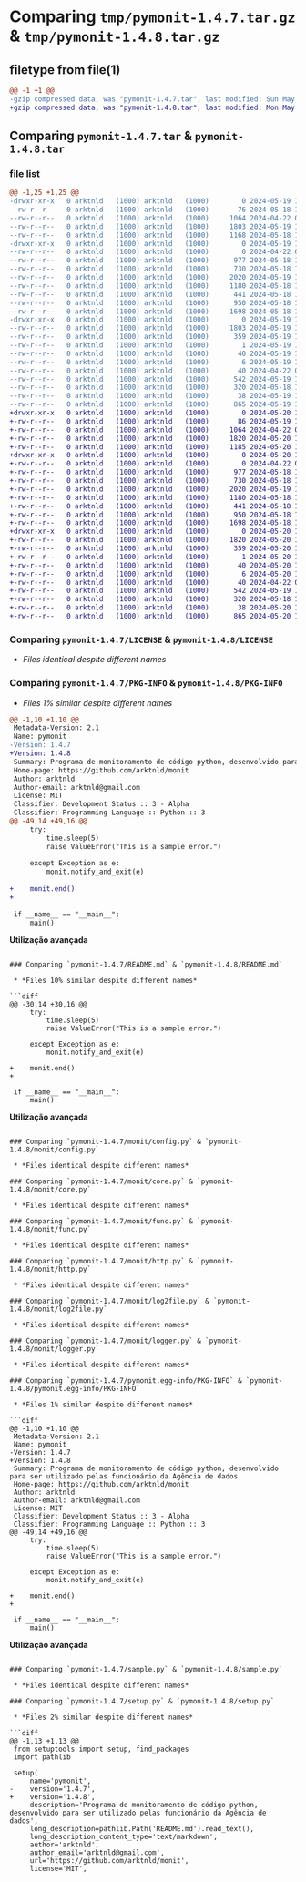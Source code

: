 # Comparing `tmp/pymonit-1.4.7.tar.gz` & `tmp/pymonit-1.4.8.tar.gz`

## filetype from file(1)

```diff
@@ -1 +1 @@
-gzip compressed data, was "pymonit-1.4.7.tar", last modified: Sun May 19 13:06:09 2024, max compression
+gzip compressed data, was "pymonit-1.4.8.tar", last modified: Mon May 20 10:10:18 2024, max compression
```

## Comparing `pymonit-1.4.7.tar` & `pymonit-1.4.8.tar`

### file list

```diff
@@ -1,25 +1,25 @@
-drwxr-xr-x   0 arktnld   (1000) arktnld   (1000)        0 2024-05-19 13:06:09.436823 pymonit-1.4.7/
--rw-r--r--   0 arktnld   (1000) arktnld   (1000)       76 2024-05-18 17:42:33.000000 pymonit-1.4.7/.gitignore
--rw-r--r--   0 arktnld   (1000) arktnld   (1000)     1064 2024-04-22 01:06:10.000000 pymonit-1.4.7/LICENSE
--rw-r--r--   0 arktnld   (1000) arktnld   (1000)     1803 2024-05-19 13:06:09.436823 pymonit-1.4.7/PKG-INFO
--rw-r--r--   0 arktnld   (1000) arktnld   (1000)     1168 2024-05-18 19:09:33.000000 pymonit-1.4.7/README.md
-drwxr-xr-x   0 arktnld   (1000) arktnld   (1000)        0 2024-05-19 13:06:09.436823 pymonit-1.4.7/monit/
--rw-r--r--   0 arktnld   (1000) arktnld   (1000)        0 2024-04-22 01:06:10.000000 pymonit-1.4.7/monit/__init__.py
--rw-r--r--   0 arktnld   (1000) arktnld   (1000)      977 2024-05-18 17:24:00.000000 pymonit-1.4.7/monit/config.py
--rw-r--r--   0 arktnld   (1000) arktnld   (1000)      730 2024-05-18 18:44:31.000000 pymonit-1.4.7/monit/core.py
--rw-r--r--   0 arktnld   (1000) arktnld   (1000)     2020 2024-05-19 13:04:31.000000 pymonit-1.4.7/monit/func.py
--rw-r--r--   0 arktnld   (1000) arktnld   (1000)     1180 2024-05-18 17:24:34.000000 pymonit-1.4.7/monit/http.py
--rw-r--r--   0 arktnld   (1000) arktnld   (1000)      441 2024-05-18 18:04:46.000000 pymonit-1.4.7/monit/init.py
--rw-r--r--   0 arktnld   (1000) arktnld   (1000)      950 2024-05-18 17:25:03.000000 pymonit-1.4.7/monit/log2file.py
--rw-r--r--   0 arktnld   (1000) arktnld   (1000)     1698 2024-05-18 17:25:39.000000 pymonit-1.4.7/monit/logger.py
-drwxr-xr-x   0 arktnld   (1000) arktnld   (1000)        0 2024-05-19 13:06:09.436823 pymonit-1.4.7/pymonit.egg-info/
--rw-r--r--   0 arktnld   (1000) arktnld   (1000)     1803 2024-05-19 13:06:09.000000 pymonit-1.4.7/pymonit.egg-info/PKG-INFO
--rw-r--r--   0 arktnld   (1000) arktnld   (1000)      359 2024-05-19 13:06:09.000000 pymonit-1.4.7/pymonit.egg-info/SOURCES.txt
--rw-r--r--   0 arktnld   (1000) arktnld   (1000)        1 2024-05-19 13:06:09.000000 pymonit-1.4.7/pymonit.egg-info/dependency_links.txt
--rw-r--r--   0 arktnld   (1000) arktnld   (1000)       40 2024-05-19 13:06:09.000000 pymonit-1.4.7/pymonit.egg-info/requires.txt
--rw-r--r--   0 arktnld   (1000) arktnld   (1000)        6 2024-05-19 13:06:09.000000 pymonit-1.4.7/pymonit.egg-info/top_level.txt
--rw-r--r--   0 arktnld   (1000) arktnld   (1000)       40 2024-04-22 01:06:10.000000 pymonit-1.4.7/requirements.txt
--rw-r--r--   0 arktnld   (1000) arktnld   (1000)      542 2024-05-19 12:44:37.000000 pymonit-1.4.7/sample.py
--rw-r--r--   0 arktnld   (1000) arktnld   (1000)      320 2024-05-18 17:14:22.000000 pymonit-1.4.7/sample_static.py
--rw-r--r--   0 arktnld   (1000) arktnld   (1000)       38 2024-05-19 13:06:09.436823 pymonit-1.4.7/setup.cfg
--rw-r--r--   0 arktnld   (1000) arktnld   (1000)      865 2024-05-19 13:05:37.000000 pymonit-1.4.7/setup.py
+drwxr-xr-x   0 arktnld   (1000) arktnld   (1000)        0 2024-05-20 10:10:18.589273 pymonit-1.4.8/
+-rw-r--r--   0 arktnld   (1000) arktnld   (1000)       86 2024-05-19 13:06:25.000000 pymonit-1.4.8/.gitignore
+-rw-r--r--   0 arktnld   (1000) arktnld   (1000)     1064 2024-04-22 01:06:10.000000 pymonit-1.4.8/LICENSE
+-rw-r--r--   0 arktnld   (1000) arktnld   (1000)     1820 2024-05-20 10:10:18.589273 pymonit-1.4.8/PKG-INFO
+-rw-r--r--   0 arktnld   (1000) arktnld   (1000)     1185 2024-05-20 10:09:51.000000 pymonit-1.4.8/README.md
+drwxr-xr-x   0 arktnld   (1000) arktnld   (1000)        0 2024-05-20 10:10:18.589273 pymonit-1.4.8/monit/
+-rw-r--r--   0 arktnld   (1000) arktnld   (1000)        0 2024-04-22 01:06:10.000000 pymonit-1.4.8/monit/__init__.py
+-rw-r--r--   0 arktnld   (1000) arktnld   (1000)      977 2024-05-18 17:24:00.000000 pymonit-1.4.8/monit/config.py
+-rw-r--r--   0 arktnld   (1000) arktnld   (1000)      730 2024-05-18 18:44:31.000000 pymonit-1.4.8/monit/core.py
+-rw-r--r--   0 arktnld   (1000) arktnld   (1000)     2020 2024-05-19 13:04:31.000000 pymonit-1.4.8/monit/func.py
+-rw-r--r--   0 arktnld   (1000) arktnld   (1000)     1180 2024-05-18 17:24:34.000000 pymonit-1.4.8/monit/http.py
+-rw-r--r--   0 arktnld   (1000) arktnld   (1000)      441 2024-05-18 18:04:46.000000 pymonit-1.4.8/monit/init.py
+-rw-r--r--   0 arktnld   (1000) arktnld   (1000)      950 2024-05-18 17:25:03.000000 pymonit-1.4.8/monit/log2file.py
+-rw-r--r--   0 arktnld   (1000) arktnld   (1000)     1698 2024-05-18 17:25:39.000000 pymonit-1.4.8/monit/logger.py
+drwxr-xr-x   0 arktnld   (1000) arktnld   (1000)        0 2024-05-20 10:10:18.589273 pymonit-1.4.8/pymonit.egg-info/
+-rw-r--r--   0 arktnld   (1000) arktnld   (1000)     1820 2024-05-20 10:10:18.000000 pymonit-1.4.8/pymonit.egg-info/PKG-INFO
+-rw-r--r--   0 arktnld   (1000) arktnld   (1000)      359 2024-05-20 10:10:18.000000 pymonit-1.4.8/pymonit.egg-info/SOURCES.txt
+-rw-r--r--   0 arktnld   (1000) arktnld   (1000)        1 2024-05-20 10:10:18.000000 pymonit-1.4.8/pymonit.egg-info/dependency_links.txt
+-rw-r--r--   0 arktnld   (1000) arktnld   (1000)       40 2024-05-20 10:10:18.000000 pymonit-1.4.8/pymonit.egg-info/requires.txt
+-rw-r--r--   0 arktnld   (1000) arktnld   (1000)        6 2024-05-20 10:10:18.000000 pymonit-1.4.8/pymonit.egg-info/top_level.txt
+-rw-r--r--   0 arktnld   (1000) arktnld   (1000)       40 2024-04-22 01:06:10.000000 pymonit-1.4.8/requirements.txt
+-rw-r--r--   0 arktnld   (1000) arktnld   (1000)      542 2024-05-19 12:44:37.000000 pymonit-1.4.8/sample.py
+-rw-r--r--   0 arktnld   (1000) arktnld   (1000)      320 2024-05-18 17:14:22.000000 pymonit-1.4.8/sample_static.py
+-rw-r--r--   0 arktnld   (1000) arktnld   (1000)       38 2024-05-20 10:10:18.592606 pymonit-1.4.8/setup.cfg
+-rw-r--r--   0 arktnld   (1000) arktnld   (1000)      865 2024-05-20 10:10:15.000000 pymonit-1.4.8/setup.py
```

### Comparing `pymonit-1.4.7/LICENSE` & `pymonit-1.4.8/LICENSE`

 * *Files identical despite different names*

### Comparing `pymonit-1.4.7/PKG-INFO` & `pymonit-1.4.8/PKG-INFO`

 * *Files 1% similar despite different names*

```diff
@@ -1,10 +1,10 @@
 Metadata-Version: 2.1
 Name: pymonit
-Version: 1.4.7
+Version: 1.4.8
 Summary: Programa de monitoramento de código python, desenvolvido para ser utilizado pelas funcionário da Agência de dados
 Home-page: https://github.com/arktnld/monit
 Author: arktnld
 Author-email: arktnld@gmail.com
 License: MIT
 Classifier: Development Status :: 3 - Alpha
 Classifier: Programming Language :: Python :: 3
@@ -49,14 +49,16 @@
     try:
         time.sleep(5)
         raise ValueError("This is a sample error.")
 
     except Exception as e:
         monit.notify_and_exit(e)
 
+    monit.end()
+
 
 if __name__ == "__main__":
     main()
 ```
 
 **Utilização avançada**
```

### Comparing `pymonit-1.4.7/README.md` & `pymonit-1.4.8/README.md`

 * *Files 10% similar despite different names*

```diff
@@ -30,14 +30,16 @@
     try:
         time.sleep(5)
         raise ValueError("This is a sample error.")
 
     except Exception as e:
         monit.notify_and_exit(e)
 
+    monit.end()
+
 
 if __name__ == "__main__":
     main()
 ```
 
 **Utilização avançada**
```

### Comparing `pymonit-1.4.7/monit/config.py` & `pymonit-1.4.8/monit/config.py`

 * *Files identical despite different names*

### Comparing `pymonit-1.4.7/monit/core.py` & `pymonit-1.4.8/monit/core.py`

 * *Files identical despite different names*

### Comparing `pymonit-1.4.7/monit/func.py` & `pymonit-1.4.8/monit/func.py`

 * *Files identical despite different names*

### Comparing `pymonit-1.4.7/monit/http.py` & `pymonit-1.4.8/monit/http.py`

 * *Files identical despite different names*

### Comparing `pymonit-1.4.7/monit/log2file.py` & `pymonit-1.4.8/monit/log2file.py`

 * *Files identical despite different names*

### Comparing `pymonit-1.4.7/monit/logger.py` & `pymonit-1.4.8/monit/logger.py`

 * *Files identical despite different names*

### Comparing `pymonit-1.4.7/pymonit.egg-info/PKG-INFO` & `pymonit-1.4.8/pymonit.egg-info/PKG-INFO`

 * *Files 1% similar despite different names*

```diff
@@ -1,10 +1,10 @@
 Metadata-Version: 2.1
 Name: pymonit
-Version: 1.4.7
+Version: 1.4.8
 Summary: Programa de monitoramento de código python, desenvolvido para ser utilizado pelas funcionário da Agência de dados
 Home-page: https://github.com/arktnld/monit
 Author: arktnld
 Author-email: arktnld@gmail.com
 License: MIT
 Classifier: Development Status :: 3 - Alpha
 Classifier: Programming Language :: Python :: 3
@@ -49,14 +49,16 @@
     try:
         time.sleep(5)
         raise ValueError("This is a sample error.")
 
     except Exception as e:
         monit.notify_and_exit(e)
 
+    monit.end()
+
 
 if __name__ == "__main__":
     main()
 ```
 
 **Utilização avançada**
```

### Comparing `pymonit-1.4.7/sample.py` & `pymonit-1.4.8/sample.py`

 * *Files identical despite different names*

### Comparing `pymonit-1.4.7/setup.py` & `pymonit-1.4.8/setup.py`

 * *Files 2% similar despite different names*

```diff
@@ -1,13 +1,13 @@
 from setuptools import setup, find_packages
 import pathlib
 
 setup(
     name='pymonit',
-    version='1.4.7',
+    version='1.4.8',
     description='Programa de monitoramento de código python, desenvolvido para ser utilizado pelas funcionário da Agência de dados',
     long_description=pathlib.Path('README.md').read_text(),
     long_description_content_type='text/markdown',
     author='arktnld',
     author_email='arktnld@gmail.com',
     url='https://github.com/arktnld/monit',
     license='MIT',
```

